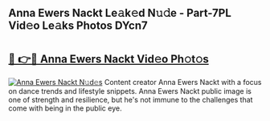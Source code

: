 ## Anna Ewers Nackt Le𝚊k𝚎d N𝚞𝚍e - Part-7PL Vid𝚎o Le𝚊ks Photos DYcn7

# <h2><a href="http://fb4xzem.evod.top/?m=Anna+Ewers+Nackt">🔗 👉🔴 Anna Ewers Nackt Vid𝚎o Ph𝚘t𝚘s</a></h2>

[![Anna Ewers Nackt N𝚞d𝚎s](https://i.imgur.com/8V9OHl7.gif)](http://fb4xzem.evod.top/?m=Anna+Ewers+Nackt)
Content creator Anna Ewers Nackt with a focus on dance trends and lifestyle snippets. Anna Ewers Nackt public image is one of strength and resilience, but he's not immune to the challenges that come with being in the public eye. 
